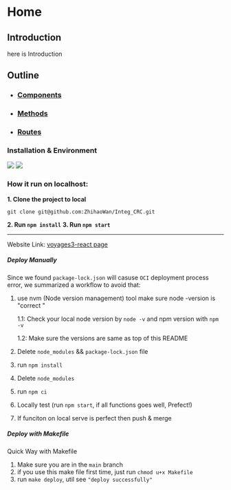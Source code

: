 # Home

## Introduction
here is Introduction

## Outline  

* ### [Components](./Components_Home.md) 

* ### [Methods](./Methods_Home.md)

* ### [Routes](./Routes.md)

### Installation & Environment
[![](https://img.shields.io/badge/npm-v8.12.2-brightgreen)](https://shields.io)  [![](https://img.shields.io/badge/node-v16.15.1-orange)](https://shields.io)
### How it run on localhost:
**1. Clone the project to local**

```
git clone git@github.com:ZhihaoWan/Integ_CRC.git
```
**2. Run `npm install`** 
**3. Run `npm start`** 

----
Website Link: [voyages3-react page](https://voyages3-react.crc.rice.edu)

##### Deploy Manually

  Since we found `package-lock.json` will casuse `OCI` deployment process error, we summarized a workflow to avoid that:

1. use nvm (Node version management) tool make sure node -version is "correct <same version everybody>"
 
    1.1: Check your local node version by `node -v` and npm version with `npm -v`
 
    1.2: Make sure the versions are same as top of this README

2. Delete `node_modules` && `package-lock.json` file
3. run `npm install`
4. Delete `node_modules` 
5. run `npm ci` 
6. Locally test (run `npm start`, if all functions goes well, Prefect!)
7. If funciton on local serve is perfect then push & merge


##### Deploy with Makefile
Quick Way with Makefile

1. Make sure you are in the `main` branch
2. if you use this make file first time, just run `chmod u+x Makefile`
3. run `make deploy`, util see `"deploy successfully"`
